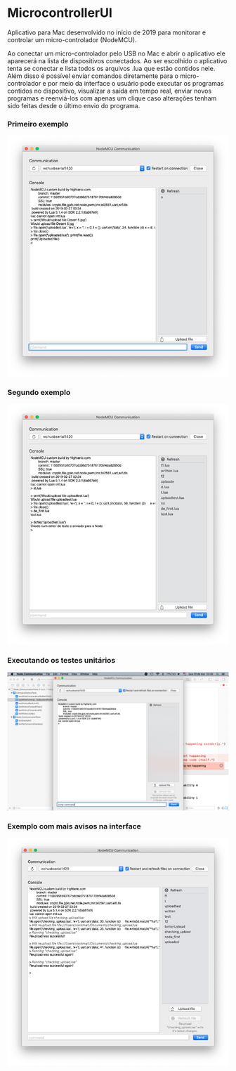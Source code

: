 # MicrocontrollerUI
Aplicativo para Mac desenvolvido no início de 2019 para monitorar e controlar um micro-controlador (NodeMCU).

Ao conectar um micro-controlador pelo USB no Mac e abrir o aplicativo ele aparecerá na lista de dispositivos conectados.
Ao ser escolhido o aplicativo tenta se conectar e lista todos os arquivos .lua que estão contidos nele.
Além disso é possível enviar comandos diretamente para o micro-controlador e por meio da interface
o usuário pode executar os programas contidos no dispositivo, visualizar a saída em tempo real,
enviar novos programas e reenviá-los com apenas um clique caso alterações tenham sido feitas desde o último envio do programa.

### Primeiro exemplo
![Exemplo 1](./screenshots/exemplo-execucao-1.png)
### Segundo exemplo
![Exemplo 2](./screenshots/exemplo-execucao-2.png)
### Executando os testes unitários
![Executando os testes unitários](./screenshots/desenvolvimento-teste.png)
### Exemplo com mais avisos na interface
![Exemplo Recente](./screenshots/exemplo-execucao-recente.png)
